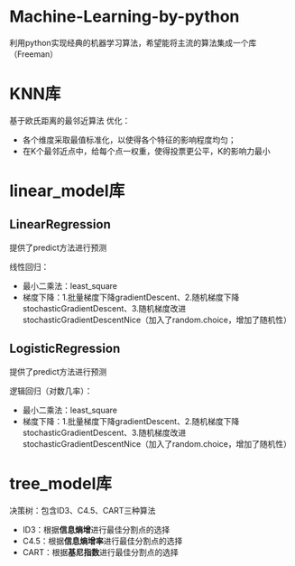 # Machine-Learning-by-python
利用python实现经典的机器学习算法，希望能将主流的算法集成一个库（Freeman）

# KNN库
基于欧氏距离的最邻近算法
优化：
- 各个维度采取最值标准化，以使得各个特征的影响程度均匀；
- 在K个最邻近点中，给每个点一权重，使得投票更公平，K的影响力最小

# linear_model库
## LinearRegression
提供了predict方法进行预测

线性回归：
- 最小二乘法：least_square
- 梯度下降：1.批量梯度下降gradientDescent、2.随机梯度下降stochasticGradientDescent、3.随机梯度改进stochasticGradientDescentNice（加入了random.choice，增加了随机性）

## LogisticRegression
提供了predict方法进行预测

逻辑回归（对数几率）：
- 最小二乘法：least_square
- 梯度下降：1.批量梯度下降gradientDescent、2.随机梯度下降stochasticGradientDescent、3.随机梯度改进stochasticGradientDescentNice（加入了random.choice，增加了随机性）

# tree_model库
决策树：包含ID3、C4.5、CART三种算法 
- ID3：根据**信息熵增**进行最佳分割点的选择
- C4.5：根据**信息熵增率**进行最佳分割点的选择
- CART：根据**基尼指数**进行最佳分割点的选择

